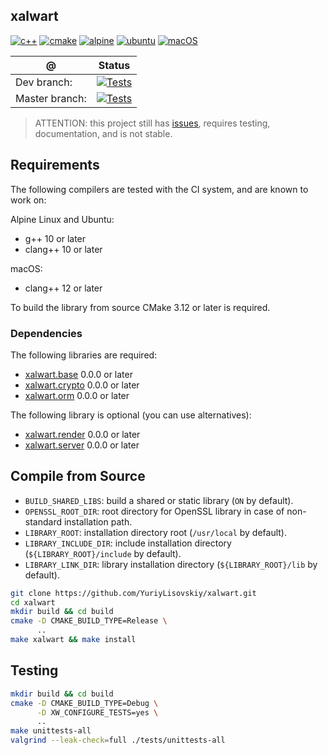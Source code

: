## xalwart
[![c++](https://img.shields.io/badge/c%2B%2B-20-6c85cf)](https://isocpp.org/)
[![cmake](https://img.shields.io/badge/cmake-%3E=3.12-success)](https://cmake.org/)
[![alpine](https://img.shields.io/badge/Alpine_Linux-0D597F?style=flat&logo=alpine-linux&logoColor=white)](https://alpinelinux.org/)
[![ubuntu](https://img.shields.io/badge/Ubuntu-E95420?style=flat&logo=ubuntu&logoColor=white)](https://ubuntu.com/)
[![macOS](https://img.shields.io/badge/macOS-343D46?style=flat&logo=apple&logoColor=F0F0F0)](https://www.apple.com/macos)

| @ | Status |
|---|---|
| Dev branch: | [![Tests](https://github.com/YuriyLisovskiy/xalwart/actions/workflows/build_and_test.yml/badge.svg?branch=dev)](https://github.com/YuriyLisovskiy/xalwart/actions/workflows/build_and_test.yml?query=branch%3Adev) |
| Master branch: | [![Tests](https://github.com/YuriyLisovskiy/xalwart/actions/workflows/build_and_test.yml/badge.svg?branch=master)](https://github.com/YuriyLisovskiy/xalwart/actions/workflows/build_and_test.yml?query=branch%3Amaster) |

> ATTENTION: this project still has [issues](https://github.com/YuriyLisovskiy/xalwart/issues),
> requires testing, documentation, and is not stable.

## Requirements
The following compilers are tested with the CI system, and are known to work on:

Alpine Linux and Ubuntu:
* g++ 10 or later
* clang++ 10 or later

macOS:
* clang++ 12 or later

To build the library from source CMake 3.12 or later is required.

### Dependencies
The following libraries are required:
- [xalwart.base](https://github.com/YuriyLisovskiy/xalwart.base) 0.0.0 or later
- [xalwart.crypto](https://github.com/YuriyLisovskiy/xalwart.crypto) 0.0.0 or later
- [xalwart.orm](https://github.com/YuriyLisovskiy/xalwart.orm) 0.0.0 or later

The following library is optional (you can use alternatives):
- [xalwart.render](https://github.com/YuriyLisovskiy/xalwart.render) 0.0.0 or later
- [xalwart.server](https://github.com/YuriyLisovskiy/xalwart.server) 0.0.0 or later

## Compile from Source
* `BUILD_SHARED_LIBS`: build a shared or static library (`ON` by default).
* `OPENSSL_ROOT_DIR`: root directory for OpenSSL library in case of non-standard installation path.
* `LIBRARY_ROOT`: installation directory root (`/usr/local` by default).
* `LIBRARY_INCLUDE_DIR`: include installation directory (`${LIBRARY_ROOT}/include` by default).
* `LIBRARY_LINK_DIR`: library installation directory (`${LIBRARY_ROOT}/lib` by default).

```bash
git clone https://github.com/YuriyLisovskiy/xalwart.git
cd xalwart
mkdir build && cd build
cmake -D CMAKE_BUILD_TYPE=Release \
      ..
make xalwart && make install
```

## Testing
```bash
mkdir build && cd build
cmake -D CMAKE_BUILD_TYPE=Debug \
      -D XW_CONFIGURE_TESTS=yes \
      ..
make unittests-all
valgrind --leak-check=full ./tests/unittests-all
```
